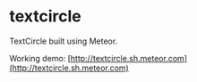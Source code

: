 # textcircle

TextCircle built using Meteor. 

Working demo: [http://textcircle.sh.meteor.com](http://textcircle.sh.meteor.com)
